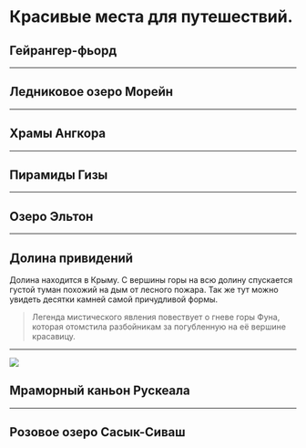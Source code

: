 # Красивые места для путешествий.

## **Гейрангер-фьорд**

---

## **Ледниковое озеро Морейн**


------

## **Храмы Ангкора**

---

## **Пирамиды Гизы**


----

## **Озеро Эльтон**


----
## **Долина привидений**
Долина находится в Крыму. С вершины горы на всю долину спускается густой туман похожий на дым от лесного пожара. Так же тут можно увидеть десятки камней самой причудливой формы. 
>Легенда мистического явления повествует о гневе горы Фуна, которая отомстила разбойникам за погубленную на её вершине красавицу.
---
![](Valley.jpg)

## **Мраморный каньон Рускеала**


----
## **Розовое озеро Сасык-Сиваш**
